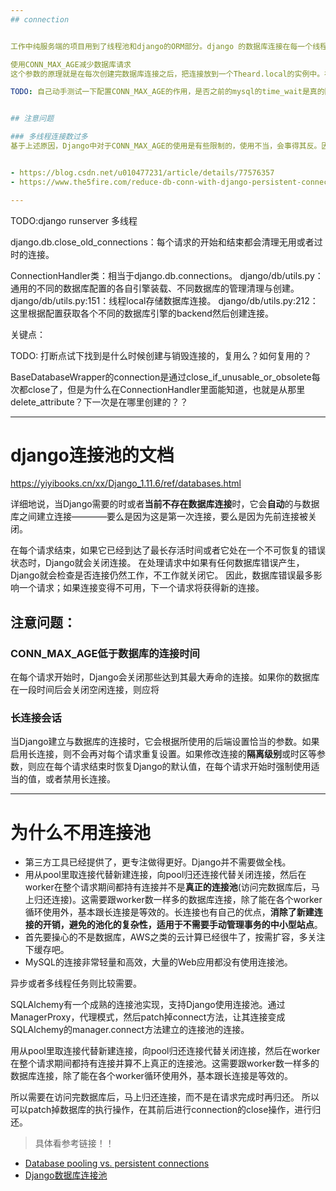 ```yaml
---
## connection


工作中纯服务端的项目用到了线程池和django的ORM部分。django 的数据库连接在每一个线程中开启一份，并在查询完毕后自动关闭连接。

使用CONN_MAX_AGE减少数据库请求
这个参数的原理就是在每次创建完数据库连接之后，把连接放到一个Theard.local的实例中。在request请求开始结束的时候，打算关闭连接时会判断是否超过CONN_MAX_AGE设置这个有效期。这是关闭。每次进行数据库请求的时候其实只是判断local中有没有已存在的连接，有则复用。

TODO: 自己动手测试一下配置CONN_MAX_AGE的作用，是否之前的mysql的time_wait是真的因为频繁创建引起的。按理来说都是会被正常close掉？但还是需要等待time_wait。


## 注意问题

### 多线程连接数过多
基于上述原因，Django中对于CONN_MAX_AGE的使用是有些限制的，使用不当，会事得其反。因为保存的连接是基于线程局部变量的，因此如果你部署方式采用**多线程**，必须要注意保证你的最大线程数不会多余数据库能支持的最大连接数。另外，如果使用开发模式运行程序（直接runserver的方式），建议不要设置CONN_MAX_AGE，因为这种情况下，每次请求都会*创建一个Thread*。同时如果你设置了CONN_MAX_AGE，将会导致你创建大量的不可复用的持久的连接。


- https://blog.csdn.net/u010477231/article/details/77576357
- https://www.the5fire.com/reduce-db-conn-with-django-persistent-connection.html

---
```


TODO:django runserver 多线程


django.db.close_old_connections：每个请求的开始和结束都会清理无用或者过时的连接。

ConnectionHandler类：相当于django.db.connections。
django/db/utils.py： 通用的不同的数据库配置的各自引擎装载、不同数据库的管理清理与创建。
django/db/utils.py:151：线程local存储数据库连接。
django/db/utils.py:212：这里根据配置获取各个不同的数据库引擎的backend然后创建连接。

关键点：

TODO: 打断点试下找到是什么时候创建与销毁连接的，复用么？如何复用的？

BaseDatabaseWrapper的connection是通过close_if_unusable_or_obsolete每次都close了，但是为什么在ConnectionHandler里面能知道，也就是从那里delete_attribute？下一次是在哪里创建的？？

---
# django连接池的文档
https://yiyibooks.cn/xx/Django_1.11.6/ref/databases.html

详细地说，当Django需要的时或者**当前不存在数据库连接**时，它会**自动**的与数据库之间建立连接————要么是因为这是第一次连接，要么是因为先前连接被关闭。

在每个请求结束，如果它已经到达了最长存活时间或者它处在一个不可恢复的错误状态时，Django就会关闭连接。 在处理请求中如果有任何数据库错误产生，Django就会检查是否连接仍然工作，不工作就关闭它。 因此，数据库错误最多影响一个请求；如果连接变得不可用，下一个请求将获得新的连接。

## 注意问题：

### CONN_MAX_AGE低于数据库的连接时间
在每个请求开始时，Django会关闭那些达到其最大寿命的连接。如果你的数据库在一段时间后会关闭空闲连接，则应将

### 长连接会话
当Django建立与数据库的连接时，它会根据所使用的后端设置恰当的参数。如果启用长连接，则不会再对每个请求重复设置。如果修改连接的<strong>隔离级别</strong>或时区等参数，则应在每个请求结束时恢复Django的默认值，在每个请求开始时强制使用适当的值，或者禁用长连接。

---
# 为什么不用连接池

- 第三方工具已经提供了，更专注做得更好。Django并不需要做全栈。
- 用从pool里取连接代替新建连接，向pool归还连接代替关闭连接，然后在worker在整个请求期间都持有连接并不是**真正的连接池**(访问完数据库后，马上归还连接)。这需要跟worker数一样多的数据库连接，除了能在各个worker循环使用外，基本跟长连接是等效的。长连接也有自己的优点，**消除了新建连接的开销，避免的池化的复杂性，适用于不需要手动管理事务的中小型站点**。
- 首先要操心的不是数据库，AWS之类的云计算已经很牛了，按需扩容，多关注下缓存吧。
- MySQL的连接非常轻量和高效，大量的Web应用都没有使用连接池。

异步或者多线程任务则比较需要。

SQLAlchemy有一个成熟的连接池实现，支持Django使用连接池。通过ManagerProxy，代理模式，然后patch掉connect方法，让其连接变成SQLAlchemy的manager.connect方法建立的连接池的连接。

用从pool里取连接代替新建连接，向pool归还连接代替关闭连接，然后在worker在整个请求期间都持有连接并算不上真正的连接池。这需要跟worker数一样多的数据库连接，除了能在各个worker循环使用外，基本跟长连接是等效的。

所以需要在访问完数据库后，马上归还连接，而不是在请求完成时再归还。 所以可以patch掉数据库的执行操作，在其前后进行connection的close操作，进行归还。

> 具体看参考链接！！

- [Database pooling vs. persistent connections](https://groups.google.com/forum/#!topic/django-developers/NwY9CHM4xpU)
- [Django数据库连接池](https://lockshell.com/2019/08/28/django-db-connection-pool/#%E4%B8%BA%E5%95%A5django%E4%B8%8D%E6%94%AF%E6%8C%81%E8%BF%9E%E6%8E%A5%E6%B1%A0)
